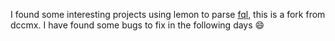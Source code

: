 I found some interesting projects using lemon to parse
[fql](https://github.com/liuluheng/fql), this is a fork from dccmx.
I have found some bugs to fix in the following days :smile:
